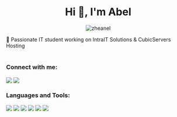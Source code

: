 <h1 align="center">Hi 👋, I'm Abel</h1>
<!--<h3 align="center">An IT Student</h3>-->

<p align="center"><img src="https://github-readme-stats.vercel.app/api?username=zheanel&show_icons=true&theme=dark" alt="zheanel" /> </p>

🚀 Passionate IT student working on IntraIT Solutions & CubicServers Hosting<br><br>

<h3 align="left">Connect with me:</h3>
<p align="left">
<a href="https://twitter.com/zheanel_es" target="blank"><img align="center" src="https://img.shields.io/badge/Twitter-%231DA1F2.svg?style=for-the-badge&logo=Twitter&logoColor=white"/></a>
<a href="https://discord.gg/hqXeXb9tCE" target="blank"><img align="center" src="https://img.shields.io/badge/Discord-%237289DA.svg?style=for-the-badge&logo=discord&logoColor=white"/></a>
</p>

<h3 align="left">Languages and Tools:</h3>
<p align="left">
<img src="https://img.shields.io/badge/Linux-FCC624?style=for-the-badge&logo=linux&logoColor=black">
<img src="https://img.shields.io/badge/Nginx-009639?style=for-the-badge&logo=nginx&logoColor=white">
<img src="https://img.shields.io/badge/MariaDB-003545?style=for-the-badge&logo=mariadb&logoColor=white">
<img src="https://img.shields.io/badge/Apache%20Cordova-E8E8E8?style=for-the-badge&logo=apache-cordova&logoColor=black">
<img src="https://img.shields.io/badge/Docker-2496ED?style=for-the-badge&logo=docker&logoColor=white">
<img src="https://img.shields.io/badge/PowerShell-5391FE?style=for-the-badge&logo=powershell&logoColor=white">
</p>
